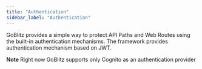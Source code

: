 ```yaml
---
title: "Authentication"
sidebar_label: "Authentication"
---
```


GoBlitz provides a simple way to protect API Paths and Web Routes using the built-in authentication mechanisms. The framework provides authentication mechanism based on JWT.

**Note** Right now GoBlitz supports only Cognito as an authentication provider

